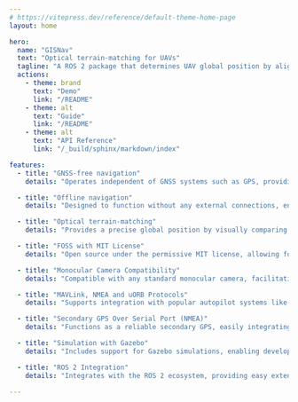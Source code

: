 ```yaml
---
# https://vitepress.dev/reference/default-theme-home-page
layout: home

hero:
  name: "GISNav"
  text: "Optical terrain-matching for UAVs"
  tagline: "A ROS 2 package that determines UAV global position by aligning real-time video with maps from an onboard GIS server."
  actions:
    - theme: brand
      text: "Demo"
      link: "/README"
    - theme: alt
      text: "Guide"
      link: "/README"
    - theme: alt
      text: "API Reference"
      link: "/_build/sphinx/markdown/index"

features:
  - title: "GNSS-free navigation"
    details: "Operates independent of GNSS systems such as GPS, providing secondary navigation in environments where GNSS signals are weak or unavailable."

  - title: "Offline navigation"
    details: "Designed to function without any external connections, ensuring continuous operation even in remote or network-restricted areas."

  - title: "Optical terrain-matching"
    details: "Provides a precise global position by visually comparing frames from the vehicle's nadir-facing camera to a map of the UAVs approximate global position retrieved from an onboard GIS server."

  - title: "FOSS with MIT License"
    details: "Open source under the permissive MIT license, allowing for free use, modification, and distribution."

  - title: "Monocular Camera Compatibility"
    details: "Compatible with any standard monocular camera, facilitating easy adoption and integration with existing equipment, without requiring specialized hardware."

  - title: "MAVLink, NMEA and uORB Protocols"
    details: "Supports integration with popular autopilot systems like PX4 and ArduPilot through MAVLink, NMEA and uORB protocols."

  - title: "Secondary GPS Over Serial Port (NMEA)"
    details: "Functions as a reliable secondary GPS, easily integrating over serial connections without the need for firmware modifications."

  - title: "Simulation with Gazebo"
    details: "Includes support for Gazebo simulations, enabling developers to test and refine drone operations in a fully controlled virtual environment."

  - title: "ROS 2 Integration"
    details: "Integrates with the ROS 2 ecosystem, providing easy extensibility."

---
```


<!--@include: ./shared/warning-simulation-use-only.md-->
